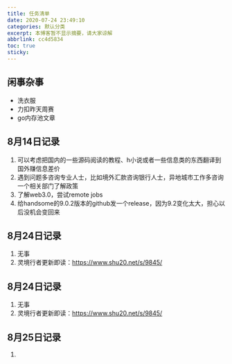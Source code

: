 ```yaml
---
title: 任务清单
date: 2020-07-24 23:49:10
categories: 默认分类
excerpt: 本博客暂不显示摘要，请大家谅解
abbrlink: cc4d5834
toc: true
sticky: 
---
```


## 闲事杂事

- 洗衣服
- 力扣昨天周赛
- go内存池文章

## 8月14日记录

1. 可以考虑把国内的一些源码阅读的教程、h小说或者一些信息类的东西翻译到国外赚信息差价
2. 遇到问题多咨询专业人士，比如境外汇款咨询银行人士，异地城市工作多咨询一个相关部门了解政策
3. 了解web3.0，尝试remote jobs
4. 给handsome的9.0.2版本的github发一个release，因为9.2变化太大，担心以后没机会变回来

## 8月24日记录

1. 无事
2. 灵境行者更新即读：https://www.shu20.net/s/9845/

## 8月24日记录

1. 无事
2. 灵境行者更新即读：https://www.shu20.net/s/9845/

## 8月25日记录

1. 